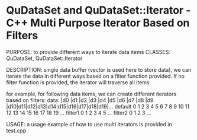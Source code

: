 # QuDataSet and QuDataSet::Iterator - C++ Multi Purpose Iterator Based on Filters

PURPOSE: to provide different ways to iterate data items
CLASSES: QuDataSet, QuDataSet::Iterator
 
DESCRIPTION: single data buffer (vector is used here to store data), we can iterate the data in 
  different ways based on a filter function provided. If no filter function is provided, the 
  iterator will traverse all items.

  for example, for following data items, we can create different iterators based on filters:
  data:      |d0 |d1 |d2 |d3 |d4 |d5 |d6 |d7 |d8 |d9 |d10|d11|d12|d13|d14|d15|d16|d17|d18|d19|...
  default      0   1   2   3   4   5   6   7   8   9   10  11  12  13  14  15  16  17  18  19 ...
  filter1              0           1   2                       3           4           5      ...
  filter2      0               1               2                               3              ...
 
USAGE: a usage example of how to use multi iterators is provided in test.cpp 
 
